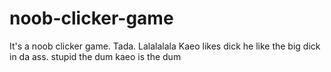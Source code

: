 # noob-clicker-game
It's a noob clicker game. Tada.
Lalalalala Kaeo likes dick he like the big dick in da ass.
stupid the dum
kaeo is the dum
